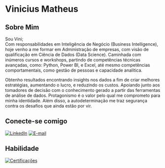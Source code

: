 # **Vinicius Matheus**
## Sobre Mim
Sou Vini;\
Com responsabilidades em Inteligência de Negócio (Business Intelligence), hoje venho a me formar em Administração de empresas, com visão de qualificação em Ciência de Dados (Data Science). Caminhada com inúmeros cursos e workshops, partindo de competências técnicas avançadas, como: Python, Power BI, e Excel, até mesmo competências comportamentais, como gestão de pessoas e capacidade analítica.

Obtenho resultados encontrando insights nos dados a fim de criar melhores estratégias, aumentando o lucro, e reduzindo os custos. Apoiando junto aos tomadores de decisão com o conhecimento gerado a partir das ferramentas de análise de dados. Protagonismo é o valor pelo qual me comprometo para minha identidade. Além disso, a autodeterminação me traz segurança contra os desafios que ainda estão por vir.

## Conecte-se comigo 
[![LinkedIn](https://img.shields.io/badge/LinkedIn-000?style=for-the-badge&logo=linkedin&logoColor=0E76A8)](https://www.linkedin.com/in/profileviniciusmatheus/)
[![E-mail](https://img.shields.io/badge/-Email-000?style=for-the-badge&logo=microsoft-outlook&logoColor=007BFF)](mailto:viniciusmatheusa@gmail.com)

## Habilidade
[![Certificações](https://img.shields.io/badge/Certificações-000?style=for-the-badge&logo=googledrive)](https://drive.google.com/drive/folders/1q390wi4qDRSbDSvK5zUVxu1EfwtE8Dlb?usp=sharing)
